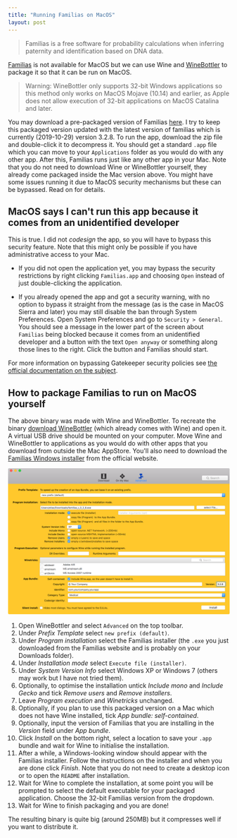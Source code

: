 ```yaml
---
title: "Running Familias on MacOS"
layout: post
---
```


> Familias is a free software for probability calculations when inferring paternity and identification based on DNA data.

[Familias](https://familias.no/english/) is not available for MacOS but we can use Wine and [WineBottler](https://winebottler.kronenberg.org) to package it so that it can be run on MacOS.

> Warning: WineBottler only supports 32-bit Windows applications so this method only works on MacOS Mojave (10.14) and earlier, as Apple does not allow execution of 32-bit applications on MacOS Catalina and later.

You may download a pre-packaged version of Familias [here](https://caballe.hernandis.me/Familias-3.2.8.zip). I try to keep this packaged version updated with the latest version of familias which is currently (2019-10-29) version 3.2.8. To run the app, download the zip file and double-click it to decompress it. You should get a standard `.app` file which you can move to your `Applications` folder as you would do with any other app. After this, Familias runs just like any other app in your Mac. Note that you do not need to download Wine or WineBottler yourself, they already come packaged inside the Mac version above. You might have some issues running it due to MacOS security mechanisms but these can be bypassed. Read on for details.

## MacOS says I can't run this app because it comes from an unidentified developer

This is true. I did not *codesign* the app, so you will have to bypass this security feature. Note that this might only be possible if you have administrative access to your Mac.

- If you did not open the application yet, you may bypass the security restrictions by right clicking `Familias.app` and choosing `Open` instead of just double-clicking the application.

- If you already opened the app and got a security warning, with no option to bypass it straight from the message (as is the case in MacOS Sierra and later) you may still disable the ban through System Preferences. Open System Preferences and go to `Security > General`. You should see a message in the lower part of the screen about `Familias` being blocked because it comes from an unidentified developer and a button with the text `Open anyway` or something along those lines to the right. Click the button and Familias should start.

For more information on bypassing Gatekeeper security policies see [the official documentation on the subject](https://support.apple.com/es-es/guide/mac-help/mh40616/10.14/mac/10.14).

## How to package Familias to run on MacOS yourself

The above binary was made with Wine and WineBottler. To recreate the binary [download WineBottler](https://winebottler.kronenberg.org) (which already comes with Wine) and open it. A virtual USB drive should be mounted on your computer. Move Wine and WineBottler to applications as you would do with other apps that you download from outside the Mac AppStore. You'll also need to download the [Familias Windows installer](https://familias.no/english/download/) from the official website.

![This is how the WineBottler advanced configuration screen should look](/img/posts/2019/familias-wine-config.png)

1. Open WineBottler and select `Advanced` on the top toolbar.
2. Under *Prefix Template* select `new prefix (default)`.
3. Under *Program installation* select the Familias installer (the `.exe` you just downloaded from the Familias website and is probably on your Downloads folder).
4. Under *Installation mode* select `Execute file (installer)`.
5. Under *System Version Info* select Windows XP or Windows 7 (others may work but I have not tried them).
6. Optionally, to optimise the installation untick *Include mono* and *Include Gecko*  and tick *Remove users* and *Remove installers*.
7. Leave *Program execution* and *Winetricks* unchanged.
8. Optionally, if you plan to use this packaged version on a Mac which does not have Wine installed, tick *App bundle: self-contained*.
9. Optionally, input the version of Familias that you are installing in the *Version* field under *App bundle*.
10. Click *Install* on the bottom right, select a location to save your `.app` bundle and wait for Wine to initialise the installation.
11. After a while, a Windows-looking window should appear with the Familias installer. Follow the instructions on the installer and when you are done click *Finish*. Note that you do not need to create a desktop icon or to open the `README` after installation.
12. Wait for Wine to complete the installation, at some point you will be prompted to select the default executable for your packaged application. Choose the 32-bit Familias version from the dropdown.
13. Wait for Wine to finish packaging and you are done!

The resulting binary is quite big (around 250MB) but it compresses well if you want to distribute it.
